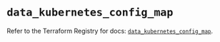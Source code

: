 # `data_kubernetes_config_map`

Refer to the Terraform Registry for docs: [`data_kubernetes_config_map`](https://registry.terraform.io/providers/hashicorp/kubernetes/2.28.1/docs/data-sources/config_map).
